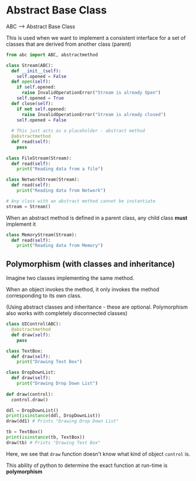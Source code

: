 # Abstract Base Class

ABC --> Abstract Base Class

This is used when we want to implement a consistent interface for a set of classes that are derived from another class (parent)

```python
from abc import ABC, abstractmethod
```

```python
class Stream(ABC):
  def __init__(self):
    self.opened = False
  def open(self):
    if self.opened:
      raise InvalidOperationError("Stream is already Open")
    self.opened = True
  def close(self):
    if not self.opened:
      raise InvalidOperationError("Stream is already closed")
    self.opened = False
  
  # This just acts as a placeholder - abstract method
  @abstractmethod
  def read(self):
    pass
    
class FileStream(Stream):
  def read(self):
    print("Reading data from a file")

class NetworkStream(Stream):
  def read(self):
    print("Reading data from Network")
```

```python
# Any class with an abstract method cannot be instantiate
stream = Stream()
```

When an abstract method is defined in a parent class, any child class **must** implement it

```python
class MemoryStream(Stream):
  def read(self):
    print("Reading data from Memory")
```

## Polymorphism (with classes and inheritance)

Imagine two classes implementing the same method. 

When an object invokes the method, it only invokes the method corresponding to its own class.

(Using abstract classes and inheritance - these are optional. Polymorphism also works with completely disconnected classes)

```python
class UIControl(ABC):
  @abstractmethod
  def draw(self):
    pass

class TextBox:
  def draw(self):
    print("Drawing Text Box")

class DropDownList:
  def draw(self):
    print("Drawing Drop Down List")
    
def draw(control):
  control.draw()
```

```python
ddl = DropDownList()
print(isinstance(ddl, DropDownList))
draw(dd1) # Prints "Drawing Drop Down List"

tb = TextBox()
print(isinstance(tb, TextBox))
draw(tb) # Prints "Drawing Text Box"
```

Here, we see that `draw` function doesn't know what kind of object `control` is. 

This ability of python to determine the exact function at run-time is **polymorphism**

